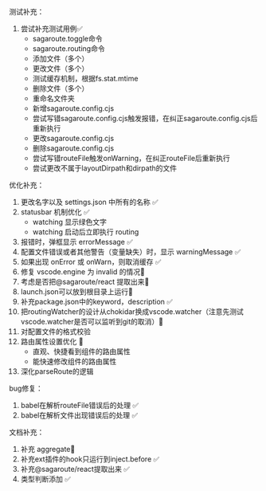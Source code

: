 测试补充：

1. 尝试补充测试用例✅
   <!-- 0 -->
   - sagaroute.toggle命令
   - sagaroute.routing命令
   <!-- 1 -->
   - 添加文件（多个）
   - 更改文件（多个）
   - 测试缓存机制，根据fs.stat.mtime
   - 删除文件（多个）
   - 重命名文件夹
   <!-- 2 -->
   - 新增sagaroute.config.cjs
   - 尝试写错sagaroute.config.cjs触发报错，在纠正sagaroute.config.cjs后重新执行
   - 更改sagaroute.config.cjs
   - 删除sagaroute.config.cjs
   <!-- 3 在有sagaroute.config.js的情况下 -->
   - 尝试写错routeFile触发onWarning，在纠正routeFile后重新执行
   - 尝试更改不属于layoutDirpath和dirpath的文件

优化补充：

1. 更改名字以及 settings.json 中所有的名称 ✅
2. statusbar 机制优化 ✅
   - watching 显示绿色文字
   - watching 启动后立即执行 routing
3. 报错时，弹框显示 errorMessage ✅
4. 配置文件错误或者其他警告（变量缺失）时，显示 warningMessage ✅
5. 如果出现 onError 或 onWarn，则取消缓存 ✅
6. 修复 vscode.engine 为 invalid 的情况📇
7. 考虑是否把@sagaroute/react 提取出来📇
8. launch.json可以放到根目录上运行📇
9. 补充package.json中的keyword，description ✅
10. 把routingWatcher的设计从chokidar换成vscode.watcher（注意先测试vscode.watcher是否可以监听到git的取消）📇
11. 对配置文件的格式校验
12. 路由属性设置优化 📇
    - 直观、快捷看到组件的路由属性
    - 能快速修改组件的路由属性
13. 深化parseRoute的逻辑

bug修复：

1. babel在解析routeFile错误后的处理 ✅
2. babel在解析文件出现错误后的处理 ✅

文档补充：

1. 补充 aggregate📇
2. 补充ext插件的hook只运行到inject.before ✅
3. 补充@sagaroute/react提取出来 ✅
4. 类型判断添加 ✅
